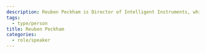 ```yaml
---
description: Reuben Peckham is Director of Intelligent Instruments, which produces SoundVue cameras. He has been with the company for the development of these cameras through a number of different iterations. He will share about their evolution, how they work, how the back end evidence package is captured and the driver (hopefully) ticketed and charged.
tags:
  - type/person
title: Reuben Peckham
categories:
  - role/speaker
---
```


